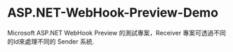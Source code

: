 # ASP.NET-WebHook-Preview-Demo
Microsoft ASP.NET WebHook Preview 的測試專案，Receiver 專案可透過不同的Id來處理不同的 Sender 系統.

